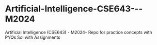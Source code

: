 # Artificial-Intelligence-CSE643---M2024
Artificial Intelligence (CSE643) - M2024- Repo for practice concepts with PYQs Sol with Assignments
